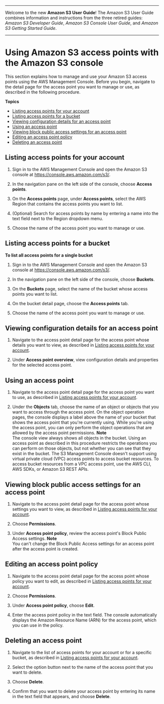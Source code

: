 --------

Welcome to the new **Amazon S3 User Guide**\! The Amazon S3 User Guide combines information and instructions from the three retired guides: *Amazon S3 Developer Guide*, *Amazon S3 Console User Guide*, and *Amazon S3 Getting Started Guide*\.

--------

# Using Amazon S3 access points with the Amazon S3 console<a name="access-points-manage"></a>

This section explains how to manage and use your Amazon S3 access points using the AWS Management Console\. Before you begin, navigate to the detail page for the access point you want to manage or use, as described in the following procedure\.

**Topics**
+ [Listing access points for your account](#access-points-detail-page-nav)
+ [Listing access points for a bucket](#listing-access-points-bucket)
+ [Viewing configuration details for an access point](#access-points-manage-use-detail)
+ [Using an access point](#use-single-access-point)
+ [Viewing block public access settings for an access point](#view-bpa-access-point)
+ [Editing an access point policy](#edit-access-point-policy)
+ [Deleting an access point](#delete-access-point)

## Listing access points for your account<a name="access-points-detail-page-nav"></a>

1. Sign in to the AWS Management Console and open the Amazon S3 console at [https://console\.aws\.amazon\.com/s3/](https://console.aws.amazon.com/s3/)\.

1. In the navigation pane on the left side of the console, choose **Access points**\.

1. On the **Access points** page, under **Access points**, select the AWS Region that contains the access points you want to list\.

1. \(Optional\) Search for access points by name by entering a name into the text field next to the Region dropdown menu\.

1. Choose the name of the access point you want to manage or use\.

## Listing access points for a bucket<a name="listing-access-points-bucket"></a>

**To list all access points for a single bucket**

1. Sign in to the AWS Management Console and open the Amazon S3 console at [https://console\.aws\.amazon\.com/s3/](https://console.aws.amazon.com/s3/)\.

1. In the navigation pane on the left side of the console, choose **Buckets**\.

1. On the **Buckets** page, select the name of the bucket whose access points you want to list\.

1. On the bucket detail page, choose the **Access points** tab\.

1. Choose the name of the access point you want to manage or use\.

## Viewing configuration details for an access point<a name="access-points-manage-use-detail"></a>

1. Navigate to the access point detail page for the access point whose details you want to view, as described in [Listing access points for your account](#access-points-detail-page-nav)\.

1. Under **Access point overview**, view configuration details and properties for the selected access point\.

## Using an access point<a name="use-single-access-point"></a>

1. Navigate to the access point detail page for the access point you want to use, as described in [Listing access points for your account](#access-points-detail-page-nav)\.

1. Under the **Objects** tab, choose the name of an object or objects that you want to access through the access point\. On the object operation pages, the console displays a label above the name of your bucket that shows the access point that you're currently using\. While you're using the access point, you can only perform the object operations that are allowed by the access point permissions\.
**Note**  
The console view always shows all objects in the bucket\. Using an access point as described in this procedure restricts the operations you can perform on those objects, but not whether you can see that they exist in the bucket\.
The S3 Management Console doesn't support using virtual private cloud \(VPC\) access points to access bucket resources\. To access bucket resources from a VPC access point, use the AWS CLI, AWS SDKs, or Amazon S3 REST APIs\.

## Viewing block public access settings for an access point<a name="view-bpa-access-point"></a>

1. Navigate to the access point detail page for the access point whose settings you want to view, as described in [Listing access points for your account](#access-points-detail-page-nav)\.

1. Choose **Permissions**\.

1. Under **Access point policy**, review the access point's Block Public Access settings\.
**Note**  
You can't change the Block Public Access settings for an access point after the access point is created\.

## Editing an access point policy<a name="edit-access-point-policy"></a>

1. Navigate to the access point detail page for the access point whose policy you want to edit, as described in [Listing access points for your account](#access-points-detail-page-nav)\.

1. Choose **Permissions**\.

1. Under **Access point policy**, choose **Edit**\.

1. Enter the access point policy in the text field\. The console automatically displays the Amazon Resource Name \(ARN\) for the access point, which you can use in the policy\.

## Deleting an access point<a name="delete-access-point"></a>

1. Navigate to the list of access points for your account or for a specific bucket, as described in [Listing access points for your account](#access-points-detail-page-nav)\.

1. Select the option button next to the name of the access point that you want to delete\.

1. Choose **Delete**\.

1. Confirm that you want to delete your access point by entering its name in the text field that appears, and choose **Delete**\.